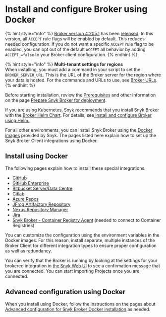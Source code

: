 # Install and configure Broker using Docker

{% hint style="info" %}
[Broker version 4.205.1](https://github.com/snyk/broker/blob/cb4f89e05eb42605f076321b952cdb7e57bf4111/config.default.json#L8) has been [released](https://updates.snyk.io). In this version, all `ACCEPT` rule flags will be enabled by default. This reduces needed configuration. If you do not want a specific `ACCEPT` rule flag to be enabled, you can opt out of the default `ACCEPT` all behavior by adding `ACCEPT_=false` to your Broker client configuration.
{% endhint %}

{% hint style="info" %}
**Multi-tenant settings for regions**\
When installing, you must add a command in your script to set the `BROKER_SERVER_URL`. This is the URL of the Broker server for the region where your data is hosted. For the commands and URLs to use, see [Broker URLs](../../../../../snyk-data-and-governance/regional-hosting-and-data-residency.md#broker-server-urls).
{% endhint %}

Before starting installation, review the [Prerequisites](../prepare-snyk-broker-for-deployment/#prerequisites-for-snyk-broker) and other information on the page [Prepare Snyk Broker for deployment](../prepare-snyk-broker-for-deployment/).

If you are using Kubernetes, Snyk recommends that you install Snyk Broker with the [Broker Helm Chart](https://github.com/snyk/snyk-broker-helm). For details, see[ Install and configure Broker using Helm.](install-and-configure-broker-using-helm.md)

For all other environments, you can install Snyk Broker using the [Docker images](https://github.com/snyk/broker) provided by Snyk. The pages listed here explain how to set up the Snyk Broker Client integrations using Docker.

## Install using Docker

The following pages explain how to install these special integrations.

* [GitHub](github-prerequisites-and-steps-to-install-and-configure-broker/github-install-and-configure-using-docker.md)
* [GitHub Enterprise](github-enterprise-prerequisites-and-steps-to-install-and-configure-broker/github-enterprise-install-and-configure-using-docker.md)
* [Bitbucket Server/Data Centre](bitbucket-server-data-center-prerequisites-and-steps-to-install-and-configure-broker/bitbucket-server-data-center-install-and-configure-using-docker.md)
* [Gitlab](gitlab-prerequisites-and-steps-to-install-and-configure-broker/gitlab-install-and-configure-using-docker.md)
* [Azure Repos](azure-repos-prerequisites-and-steps-to-install-and-configure-broker/azure-repos-install-and-configure-using-docker.md)
* [JFrog Artifactory Repository](artifactory-repository-install-and-configure-broker/artifactory-repository-install-and-configure-using-docker.md)
* [Nexus Repository Manager](nexus-repository-prerequisites-and-steps-to-install-and-configure-broker/nexus-repository-install-and-configure-using-docker.md)
* [Jira](jira-prerequisites-and-steps-to-install-and-configure-broker/jira-install-and-configure-using-docker.md)
* [Snyk Broker - Container Registry Agent](../../snyk-broker-container-registry-agent/) (needed to connect to Container Registries)

You can customize the configuration using the environment variables in the Docker images. For this reason, install separate, multiple instances of the Broker Client for different integration types to ensure proper configuration as well as redundancy.

You can verify that the Broker is running by looking at the settings for your brokered integration in [the Snyk Web UI](https://app.snyk.io) to see a confirmation message that you are connected. You can start importing Projects once you are connected.

## Advanced configuration using Docker

When you install using Docker, follow the instructions on the pages about [Advanced configuration for Snyk Broker Docker installation](advanced-configuration-for-snyk-broker-docker-installation/) as needed.
